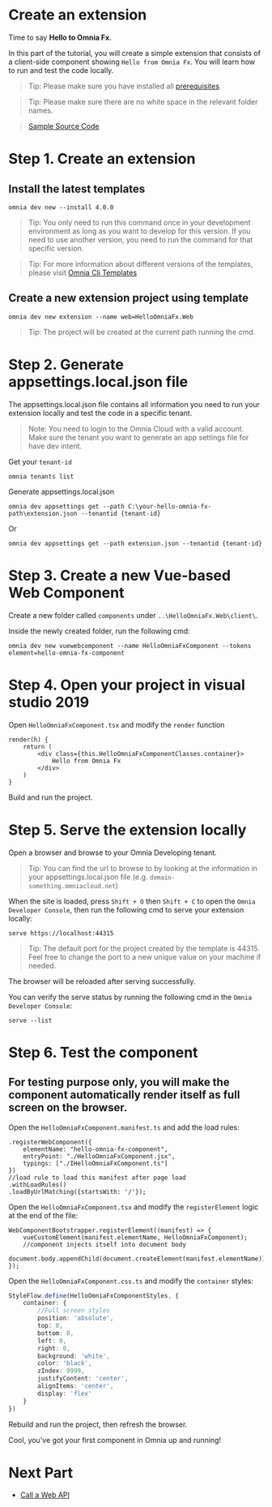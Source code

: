# Create an extension

Time to say **Hello to Omnia Fx**.

In this part of the tutorial, you will create a simple extension that consists of a client-side component showing `Hello from Omnia Fx`. You will learn how to run and test the code locally.

>Tip: Please make sure you have installed all [prerequisites](../../getting-started#installation).

>Tip: Please make sure there are no white space in the relevant folder names. 

>[Sample Source Code](../../../../src/tutorials/first-extension/create-extension)

# Step 1. Create an extension

## Install the latest templates

```
omnia dev new --install 4.0.0
```

>Tip: You only need to run this command once in your development environment as long as you want to develop for this version. If you need to use another version, you need to run the command for that specific version.

>Tip: For more information about different versions of the templates, please visit [Omnia Cli Templates](https://github.com/preciofishbone/omniaclitemplates)

## Create a new extension project using template

```
omnia dev new extension --name web=HelloOmniaFx.Web
```

>Tip: The project will be created at the current path running the cmd.

# Step 2. Generate appsettings.local.json file

The appsettings.local.json file contains all information you need to run your extension locally and test the code in a specific tenant.

>Note: You need to login to the Omnia Cloud with a valid account. Make sure the tenant you want to generate an app settings file for have dev intent.

Get your `tenant-id`

```
omnia tenants list
```

Generate appsettings.local.json

```
omnia dev appsettings get --path C:\your-hello-omnia-fx-path\extension.json --tenantid {tenant-id}
```

Or

```
omnia dev appsettings get --path extension.json --tenantid {tenant-id}
```

# Step 3. Create a new Vue-based Web Component

Create a new folder called `components` under `..\HelloOmniaFx.Web\client\`.

Inside the newly created folder, run the following cmd:

```
omnia dev new vuewebcomponent --name HelloOmniaFxComponent --tokens element=hello-omnia-fx-component
```

# Step 4. Open your project in visual studio 2019

Open `HelloOmniaFxComponent.tsx` and modify the `render` function 

```tsx
render(h) {
    return (
        <div class={this.HelloOmniaFxComponentClasses.container}>
            Hello from Omnia Fx
        </div>
    )
}
```

Build and run the project. 

# Step 5. Serve the extension locally 

Open a browser and browse to your Omnia Developing tenant.

>Tip: You can find the url to browse to by looking at the information in your appsettings.local.json file (e.g. `domain-something.omniacloud.net`)

When the site is loaded, press `Shift + O` then `Shift + C` to open the `Omnia Developer Console`, then run the following cmd to serve your extension locally:

```
serve https://localhost:44315
```

>Tip: The default port for the project created by the template is 44315. Feel free to change the port to a new unique value on your machine if needed.

The browser will be reloaded after serving successfully.

You can verify the serve status by running the following cmd in the `Omnia Developer Console`:

```
serve --list
```

# Step 6. Test the component

## For testing purpose only, you will make the component automatically render itself as full screen on the browser.


Open the `HelloOmniaFxComponent.manifest.ts` and add the load rules:

```tsx
.registerWebComponent({
    elementName: "hello-omnia-fx-component",
    entryPoint: "./HelloOmniaFxComponent.jsx",
    typings: ["./IHelloOmniaFxComponent.ts"]
})
//load rule to load this manifest after page load
.withLoadRules()
.loadByUrlMatching({startsWith: '/'});
```

Open the `HelloOmniaFxComponent.tsx` and modify the `registerElement` logic at the end of the file:

```tsx
WebComponentBootstrapper.registerElement((manifest) => {
    vueCustomElement(manifest.elementName, HelloOmniaFxComponent);
    //component injects itself into document body
    document.body.appendChild(document.createElement(manifest.elementName));
});
```

Open the `HelloOmniaFxComponent.css.ts` and modify the `container` styles:

```ts
StyleFlow.define(HelloOmniaFxComponentStyles, {
    container: {
        //Full screen styles
        position: 'absolute',
        top: 0,
        bottom: 0,
        left: 0,
        right: 0,
        background: 'white',
        color: 'black',
        zIndex: 9999,
        justifyContent: 'center',
        alignItems: 'center',
        display: 'flex'
    }
})
```

Rebuild and run the project, then refresh the browser.

Cool, you've got your first component in Omnia up and running!

# Next Part
-   [Call a Web API](../call-web-api#call-a-web-api)
